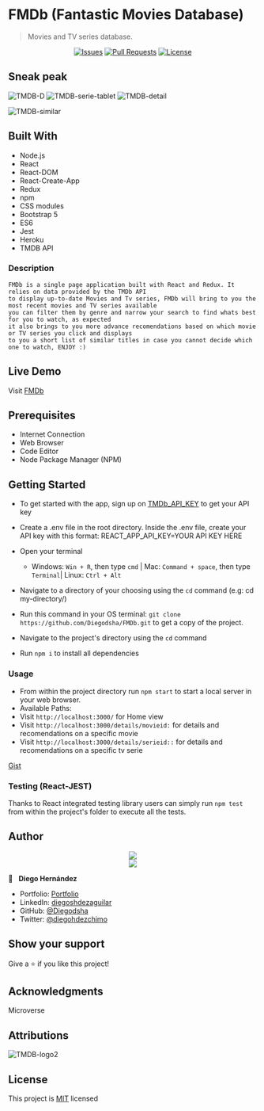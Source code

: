 # FMDb (Fantastic Movies Database)

>Movies and TV series database.

<p align="center">
  <a href="https://github.com/Diegodsha/FMDb/issues">
  <img src="https://img.shields.io/github/issues-raw/Diegodsha/FMDb?style=for-the-badge"
       alt="Issues"></a>
   <a href="https://github.com/Diegodsha/FMDb/pulls">
  <img src="https://img.shields.io/github/issues-pr/Diegodsha/FMDb?style=for-the-badge"
       alt="Pull Requests"></a>
   <a href="https://github.com/Diegodsha/FMDb/blob/develop/LICENSE">
  <img src="https://img.shields.io/github/license/Diegodsha/FMDb?style=for-the-badge"
       alt="License"></a>
</p>

## Sneak peak


![TMDB-D](https://user-images.githubusercontent.com/70416006/127225320-2feb6614-09d7-47f3-8f91-33b847546ac9.png)
![TMDB-serie-tablet](https://user-images.githubusercontent.com/70416006/127225311-d6c22763-fb20-4ada-9265-e608a20a8164.png)
![TMDB-detail](https://user-images.githubusercontent.com/70416006/127225325-7197cecb-f221-4f9d-8818-8fe63ebeec0d.png)

![TMDB-similar](https://user-images.githubusercontent.com/70416006/127225313-efa533e5-1062-41b5-af40-4143fdce951a.png)




## Built With

- Node.js
- React
- React-DOM
- React-Create-App
- Redux
- npm
- CSS modules
- Bootstrap 5
- ES6
- Jest
- Heroku
- TMDB API

### Description

    FMDb is a single page application built with React and Redux. It relies on data provided by the TMDb API
    to display up-to-date Movies and Tv series, FMDb will bring to you the most recent movies and TV series available
    you can filter them by genre and narrow your search to find whats best for you to watch, as expected
    it also brings to you more advance recomendations based on which movie or TV series you click and displays
    to you a short list of similar titles in case you cannot decide which one to watch, ENJOY :)

## Live Demo

Visit [FMDb](https://fmdb-rr.herokuapp.com/)

## Prerequisites

  - Internet Connection
  - Web Browser
  - Code Editor 
  - Node Package Manager (NPM)

## Getting Started

- To get started with the app, sign up on [TMDb_API_KEY]('https://developers.themoviedb.org/3/getting-started/introduction') to get your API key
- Create a .env file in the root directory. Inside the .env file, create your API key with this format: REACT_APP_API_KEY=YOUR API KEY HERE

- Open your terminal 
  - Windows: `Win + R`, then type `cmd` | Mac: `Command + space`, then type `Terminal`| Linux: `Ctrl + Alt`
- Navigate to a directory of your choosing using the `cd` command (e.g: cd my-directory/)
- Run this command in your OS terminal: `git clone https://github.com/Diegodsha/FMDb.git` to get a copy of the project.
- Navigate to the project's directory using the `cd` command
- Run `npm i` to install all dependencies

### Usage

- From within the project directory run `npm start` to start a local server in your web browser.
- Available Paths:
 - Visit `http://localhost:3000/` for Home view
 - Visit `http://localhost:3000/details/movieid:` for details and recomendations on a specific movie
 - Visit `http://localhost:3000/details/serieid::` for details and recomendations on a specific tv serie

[Gist]('https://gist.github.com/Diegodsha/e550fd37f8d7a22971ab899fac789881')
### Testing (React-JEST)

Thanks to React integrated testing library users can simply run `npm test` from within the project's folder to execute all the tests.


## Author
<div align="center">
<img src="https://user-images.githubusercontent.com/70416006/121233844-aff9e800-c858-11eb-99e4-d36b833d3fa9.png">
</div>
<div align="center">
<img src="https://user-images.githubusercontent.com/70416006/121235243-42e75200-c85a-11eb-967d-ea05dd5efe1f.png">
</div>

👤 &nbsp; **Diego Hernández**
- Portfolio: [Portfolio](https://dshagui.com/)
- LinkedIn: [diegoshdezaguilar](https://www.linkedin.com/in/diegoshdezaguilar/)
- GitHub: [@Diegodsha](https://github.com/Diegodsha)
- Twitter: [@diegohdezchimo](https://twitter.com/diegohdezchimo)

## Show your support

Give a ⭐️ if you like this project!

## Acknowledgments

Microverse

## Attributions

![TMDB-logo2](https://user-images.githubusercontent.com/70416006/127224435-a473b0d5-9743-4c80-a43e-b904db7e033e.png)
## License

This project is [MIT](https://github.com/Diegodsha/FMDb/blob/develop/LICENSE) licensed
